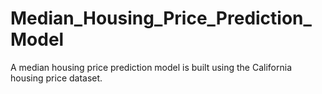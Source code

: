 # Median_Housing_Price_Prediction_Model
A median housing price prediction model is built using the California housing price dataset.

